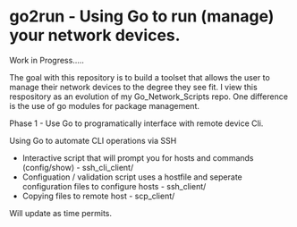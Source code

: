 # go2run - Using Go to run (manage) your network devices.

Work in Progress.....

The goal with this repository is to build a toolset that allows the user to manage their network devices to the degree they see fit.
I view this respository as an evolution of my Go_Network_Scripts repo. One difference is the use of go modules for package management.

Phase 1 - Use Go to programatically interface with remote device Cli.

Using Go to automate CLI operations via SSH

- Interactive script that will prompt you for hosts and commands (config/show) - ssh_cli_client/
- Configuation / validation script uses a hostfile and seperate configuration files to configure hosts - ssh_client/
- Copying files to remote host - scp_client/


Will update as time permits.





